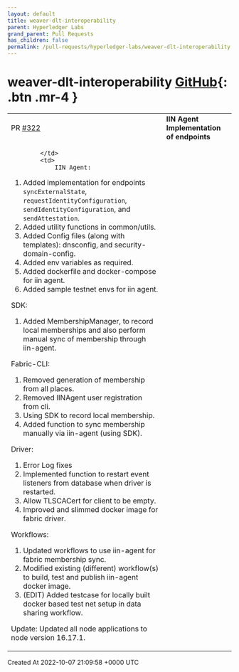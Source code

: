 ```yaml
---
layout: default
title: weaver-dlt-interoperability
parent: Hyperledger Labs
grand_parent: Pull Requests
has_children: false
permalink: /pull-requests/hyperledger-labs/weaver-dlt-interoperability
---
```


# weaver-dlt-interoperability <span class="fs-3 right-align">[GitHub](https://github.com/hyperledger-labs/weaver-dlt-interoperability){: .btn .mr-4 }</span>


<div>
    <table>
        <tr>
            <td>
                PR <a href="https://github.com/hyperledger-labs/weaver-dlt-interoperability/pull/322" class=".btn">#322</a>
            </td>
            <td>
                <b>
                    IIN Agent Implementation of endpoints
                </b>
            </td>
        </tr>
        <tr>
            <td>
                
            </td>
            <td>
                IIN Agent:
1. Added implementation for endpoints `syncExternalState`, `requestIdentityConfiguration`, `sendIdentityConfiguration`, and `sendAttestation`.
2. Added utility functions in common/utils.
3. Added Config files (along with templates): dnsconfig, and security-domain-config.
4. Added env variables as required.
5. Added dockerfile and docker-compose for iin agent.
6. Added sample testnet envs for  iin agent.

SDK:
1. Added MembershipManager, to record local memberships and also perform manual sync of membership through iin-agent.

Fabric-CLI:
1. Removed generation of membership from all places.
2. Removed IINAgent user registration from cli.
3. Using SDK to record local membership.
4. Added function to sync membership manually via iin-agent (using SDK).

Driver:
1. Error Log fixes
2. Implemented function to restart event listeners from database when driver is restarted.
3. Allow TLSCACert for client to be empty.
4. Improved and slimmed docker image for fabric driver.

Workflows:
1. Updated workflows to use iin-agent for fabric membership sync.
2. Modified existing (different) workflow(s) to build, test and publish iin-agent docker image.
3. (EDIT) Added testcase for locally built docker based test net setup in data sharing workflow.

Update:
Updated all node applications to node version 16.17.1.
            </td>
        </tr>
    </table>
    <div class="right-align">
        Created At 2022-10-07 21:09:58 +0000 UTC
    </div>
</div>

